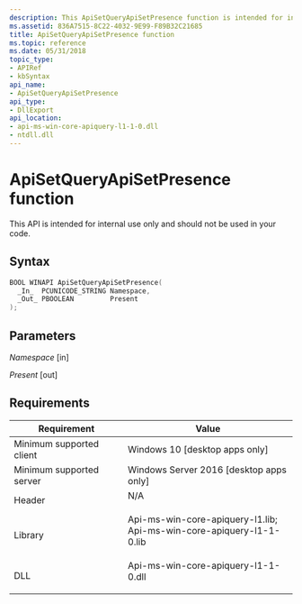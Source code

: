```yaml
---
description: This ApiSetQueryApiSetPresence function is intended for internal use only and should not be used in your code.
ms.assetid: 836A7515-8C22-4032-9E99-F89B32C21685
title: ApiSetQueryApiSetPresence function
ms.topic: reference
ms.date: 05/31/2018
topic_type: 
- APIRef
- kbSyntax
api_name: 
- ApiSetQueryApiSetPresence
api_type: 
- DllExport
api_location: 
- api-ms-win-core-apiquery-l1-1-0.dll
- ntdll.dll
---
```


# ApiSetQueryApiSetPresence function

This API is intended for internal use only and should not be used in your code.

## Syntax


```C++
BOOL WINAPI ApiSetQueryApiSetPresence(
  _In_  PCUNICODE_STRING Namespace,
  _Out_ PBOOLEAN         Present
);
```



## Parameters

<dl> <dt>

*Namespace* \[in\]
</dt> <dd></dd> <dt>

*Present* \[out\]
</dt> <dd></dd> </dl>

## Requirements



| Requirement | Value |
|-------------------------------------|-------------------------------------------------------------------------------------------------------------------------------------------------------------------------------------------------------|
| Minimum supported client<br/> | Windows 10 \[desktop apps only\]<br/>                                                                                                                                                           |
| Minimum supported server<br/> | Windows Server 2016 \[desktop apps only\]<br/>                                                                                                                                                  |
| Header<br/>                   | <dl> <dt>N/A</dt> </dl>                                                                                                                 |
| Library<br/>                  | <dl> <dt>Api-ms-win-core-apiquery-l1.lib; </dt> <dt>Api-ms-win-core-apiquery-l1-1-0.lib</dt> </dl> |
| DLL<br/>                      | <dl> <dt>Api-ms-win-core-apiquery-l1-1-0.dll</dt> </dl>                                                                                        |



 

 




